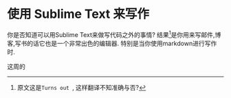 # 使用 Sublime Text 来写作

你是否知道可以用Sublime Text来做写代码之外的事情? 结果[^注1]是你用来写邮件,博客,写书的话它也是一个非常出色的编辑器. 特别是当你使用markdown进行写作时.

这周的

[^注1]: 原文这是`Turns out `, 这样翻译不知准确与否?
